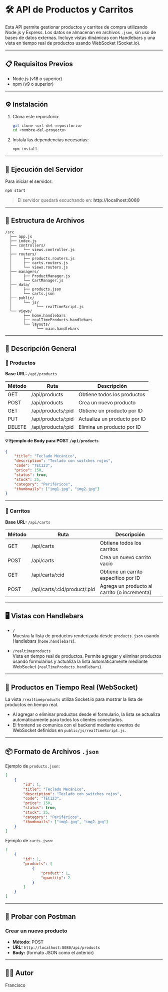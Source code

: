 # 🛠️ API de Productos y Carritos

Esta API permite gestionar productos y carritos de compra utilizando Node.js y Express. Los datos se almacenan en archivos `.json`, sin uso de bases de datos externas. Incluye vistas dinámicas con Handlebars y una vista en tiempo real de productos usando WebSocket (Socket.io).

---

## 📋 Requisitos Previos

- Node.js (v18 o superior)
- npm (v9 o superior)

---

## ⚙️ Instalación

1. Clona este repositorio:

   ```bash
   git clone <url-del-repositorio>
   cd <nombre-del-proyecto>
   ```

2. Instala las dependencias necesarias:

   ```bash
   npm install
   ```

---

## 🚀 Ejecución del Servidor

Para iniciar el servidor:

```bash
npm start
```

> El servidor quedará escuchando en:
> **http://localhost:8080**

---

## 🧾 Estructura de Archivos

```
/src
  ├── app.js
  ├── index.js
  ├── controllers/
  │     └── views.controller.js
  ├── routers/
  │     ├── products.routers.js
  │     ├── carts.routers.js
  │     └── views.routers.js
  ├── managers/
  │     ├── ProductManager.js
  │     └── CartManager.js
  ├── data/
  │     ├── products.json
  │     └── carts.json
  ├── public/
  │     └── js/
  │           └── realTimeScript.js
  └── views/
        ├── home.handlebars
        ├── realTimeProducts.handlebars
        └── layouts/
              └── main.handlebars
```

---

## 🧠 Descripción General

### 📁 Productos

**Base URL:** `/api/products`

| Método | Ruta               | Descripción                  |
| ------ | ------------------ | ---------------------------- |
| GET    | /api/products      | Obtiene todos los productos  |
| POST   | /api/products      | Crea un nuevo producto       |
| GET    | /api/products/:pid | Obtiene un producto por ID   |
| PUT    | /api/products/:pid | Actualiza un producto por ID |
| DELETE | /api/products/:pid | Elimina un producto por ID   |

#### 💡 Ejemplo de Body para POST `/api/products`

```json
{
	"title": "Teclado Mecánico",
	"description": "Teclado con switches rojos",
	"code": "TEC123",
	"price": 150,
	"status": true,
	"stock": 25,
	"category": "Periféricos",
	"thumbnails": ["img1.jpg", "img2.jpg"]
}
```

---

### 🛒 Carritos

**Base URL:** `/api/carts`

| Método | Ruta                         | Descripción                                  |
| ------ | ---------------------------- | -------------------------------------------- |
| GET    | /api/carts                   | Obtiene todos los carritos                   |
| POST   | /api/carts                   | Crea un nuevo carrito vacío                  |
| GET    | /api/carts/:cid              | Obtiene un carrito específico por ID         |
| POST   | /api/carts/:cid/product/:pid | Agrega un producto al carrito (o incrementa) |

---

## 🖥️ Vistas con Handlebars

- `/`  
  Muestra la lista de productos renderizada desde `products.json` usando Handlebars (`home.handlebars`).

- `/realtimeproducts`  
  Vista en tiempo real de productos. Permite agregar y eliminar productos usando formularios y actualiza la lista automáticamente mediante WebSocket (`realTimeProducts.handlebars`).

---

## 🔄 Productos en Tiempo Real (WebSocket)

La vista `/realtimeproducts` utiliza Socket.io para mostrar la lista de productos en tiempo real.

- Al agregar o eliminar productos desde el formulario, la lista se actualiza automáticamente para todos los clientes conectados.
- El frontend se comunica con el backend mediante eventos de WebSocket definidos en `public/js/realTimeScript.js`.

---

## 📦 Formato de Archivos `.json`

Ejemplo de `products.json`:

```json
[
	{
		"id": 1,
		"title": "Teclado Mecánico",
		"description": "Teclado con switches rojos",
		"code": "TEC123",
		"price": 150,
		"status": true,
		"stock": 25,
		"category": "Periféricos",
		"thumbnails": ["img1.jpg", "img2.jpg"]
	}
]
```

Ejemplo de `carts.json`:

```json
[
	{
		"id": 1,
		"products": [
			{
				"product": 1,
				"quantity": 2
			}
		]
	}
]
```

---

## 🧪 Probar con Postman

### Crear un nuevo producto

- **Método:** POST
- **URL:** `http://localhost:8080/api/products`
- **Body:** (formato JSON como el anterior)

---

## 👨‍💻 Autor

Francisco
